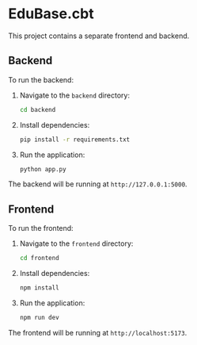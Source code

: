 # EduBase.cbt

This project contains a separate frontend and backend.

## Backend

To run the backend:

1.  Navigate to the `backend` directory:
    ```bash
    cd backend
    ```
2.  Install dependencies:
    ```bash
    pip install -r requirements.txt
    ```
3.  Run the application:
    ```bash
    python app.py
    ```
The backend will be running at `http://127.0.0.1:5000`.

## Frontend

To run the frontend:

1.  Navigate to the `frontend` directory:
    ```bash
    cd frontend
    ```
2.  Install dependencies:
    ```bash
    npm install
    ```
3.  Run the application:
    ```bash
    npm run dev
    ```
The frontend will be running at `http://localhost:5173`.
